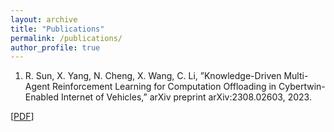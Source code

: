 ```yaml
---
layout: archive
title: "Publications"
permalink: /publications/
author_profile: true
---
```


1. R. Sun, X. Yang, N. Cheng, X. Wang, C. Li, ”Knowledge-Driven Multi-Agent Reinforcement Learning for Computation Offloading in Cybertwin-Enabled Internet of Vehicles,” arXiv preprint arXiv:2308.02603, 2023.

[[PDF](https://arxiv.org/pdf/2308.02603.pdf)]
